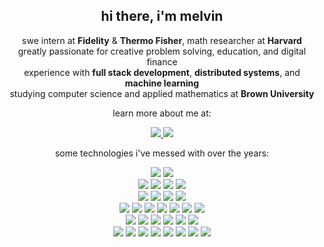 <h2 align="center">
  hi there, i'm melvin
</h2>

<p align="center">
  swe intern at <b>Fidelity</b> & <b>Thermo Fisher</b>, math researcher at <b>Harvard</b>
  <br>greatly passionate for creative problem solving, education, and digital finance
  <br> experience with <b>full stack development</b>, <b>distributed systems</b>, and <b>machine learning</b>
  <br> studying computer science and applied mathematics at <b>Brown University</b>
</p>

<p align="center">
  learn more about me at:
    <div align="center">
    <a href = "https://www.linkedin.com/in/melvin-he/" target = "_blank">
      <img src="https://img.shields.io/badge/linkedin-%230077B5.svg?style=for-the-badge&logo=linkedin&logoColor=white" />
    </a>
    <a href = "https://melvin-he.dev">
      <img src="https://img.shields.io/badge/👤  Melvin He-green?style=for-the-badge"/>
    </a>
  </div>
<p>

</p>
  <p align="center">
    some technologies i've messed with over the years:
  <p>
</p>                           

<div align="center">
   <img src="https://img.shields.io/badge/chatGPT-74AA9C?style=for-the-badge&logo=openai&logoColor=white"/>
   <img src="https://img.shields.io/badge/🤗  Hugging Face-333333?style=for-the-badge"/>

</div>

<div align="center">
  <img src="https://img.shields.io/badge/angular-%23DD0031.svg?style=for-the-badge&logo=angular&logoColor=white"/> 
  <img src="https://img.shields.io/badge/react-%2320232a.svg?style=for-the-badge&logo=react&logoColor=%2361DAFB"/> 
  <img src="https://img.shields.io/badge/figma-%23F24E1E.svg?style=for-the-badge&logo=figma&logoColor=white"/>
  <img src="https://img.shields.io/badge/flask-%23000000.svg?style=for-the-badge&logo=flask&logoColor=white"/>
</div>

<div align="center">
  <img src="https://img.shields.io/badge/javascript-%23F7DF1E.svg?style=for-the-badge&logo=javascript&logoColor=%23323330"/> 
  <img src="https://img.shields.io/badge/typescript-%233178C6.svg?style=for-the-badge&logo=typescript&logoColor=white"/> 
  <img src="https://img.shields.io/badge/html 5-%23E34F26.svg?style=for-the-badge&logo=html5&logoColor=white"/>
  <img src="https://img.shields.io/badge/css 3-%231572B6.svg?style=for-the-badge&logo=css3&logoColor=white"/> 
</div>

<div align="center">
  <img src="https://img.shields.io/badge/python-3670A0?style=for-the-badge&logo=python&logoColor=ffdd54"/>
  <img src="https://img.shields.io/badge/java-%23ED8B00.svg?style=for-the-badge&logo=openjdk&logoColor=white"/>
  <img src="https://img.shields.io/badge/c-%23A8B9CC.svg?style=for-the-badge&logo=c&logoColor=white"/> 
  <img src="https://img.shields.io/badge/C++-%2300599C.svg?style=for-the-badge&logo=cplusplus&logoColor=%230077B5"/> 
  <img src="https://img.shields.io/badge/Go-%23ADD8E6.svg?style=for-the-badge&logo=go&logoColor=white"/>
  <img src="https://img.shields.io/badge/Rust-%23964B00.svg?style=for-the-badge&logo=rust&logoColor=white"/> 
  <img src="https://img.shields.io/badge/SQL-%23F80000.svg?style=for-the-badge&logo=oracle&logoColor=white"/> 
</div>

<div align="center">
 <img src="https://img.shields.io/badge/node.js-6DA55F?style=for-the-badge&logo=node.js&logoColor=white"/>
 <img src="https://img.shields.io/badge/spring-%236DB33F.svg?style=for-the-badge&logo=spring&logoColor=white"/>
 <img src="https://img.shields.io/badge/Postman-FF6C37?style=for-the-badge&logo=postman&logoColor=white"/>
 <img src="https://img.shields.io/badge/Maven-C71A36?style=for-the-badge&logo=Apache%20Maven&logoColor=white"/>
 <img src="https://img.shields.io/badge/Jenkins-F2F4F9?style=for-the-badge&logo=jenkins"/>
 <img src="https://img.shields.io/badge/Mongo DB-444444?style=for-the-badge&logo=mongodb"/>
</div>

<div align="center">
  <img src="https://img.shields.io/badge/jira-%230A0FFF.svg?style=for-the-badge&logo=jira&logoColor=white"/>
  <img src="https://img.shields.io/badge/git-%23F05033.svg?style=for-the-badge&logo=git&logoColor=white"/>
  <img src="https://img.shields.io/badge/aws-FF9900.svg?style=for-the-badge&logo=amazonaws&logoColor=white"/>
  <img src="https://img.shields.io/badge/azure-333333.svg?style=for-the-badge&logo=microsoftazure&logoColor=%234285F4"/>
  <img src="https://img.shields.io/badge/k8-EEEEEE.svg?style=for-the-badge&logo=kubernetes&logoColor=%234285F4"/>
  <img src="https://img.shields.io/badge/bitbucket-%230047B3.svg?style=for-the-badge&logo=bitbucket&logoColor=white"/>
  <img src="https://img.shields.io/badge/github-%23121011.svg?style=for-the-badge&logo=github&logoColor=white"/>
  <img src="https://img.shields.io/badge/firebase-ffca28?style=for-the-badge&logo=firebase&logoColor=black"/>
</div>







                    

